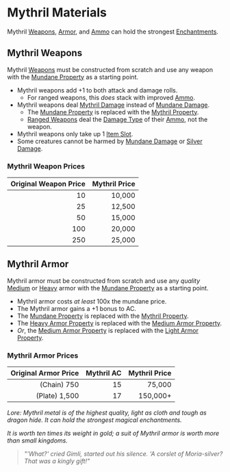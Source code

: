 # Mythril Materials

Mythril [Weapons](../Weapons.md), [Armor](../Armor.md), and [Ammo](../Individual%20Item%20Cards/Weapons/Weapon%20Properties/Ammo%20Property.md) can hold the strongest [Enchantments](../../Magic/Enchanting/Enchanting.md).

## Mythril Weapons

Mythril [Weapons](../Weapons.md) must be constructed from scratch and use any weapon with the [Mundane Property](Mundane%20Property.md) as a starting point.

- Mythril weapons add +1 to both attack and damage rolls.
	- For ranged weapons, this *does* stack with improved [Ammo](../Individual%20Item%20Cards/Weapons/Weapon%20Properties/Ammo%20Property.md).
- Mythril weapons deal [Mythril Damage](../../Damage%20Types/Mythril%20Damage.md) instead of [Mundane Damage](../../Damage%20Types/Mundane%20Damage.md).
	- The [Mundane Property](Mundane%20Property.md) is replaced with the [Mythril Property](Mythril%20Property.md).
	- [Ranged Weapons](../Weapons.md#Ranged%20Weapons) deal the [Damage Type](../../Damage%20Types/!Damage%20Types.md) of their [Ammo](../Individual%20Item%20Cards/Weapons/Weapon%20Properties/Ammo%20Property.md), not the weapon.
- Mythril weapons only take up 1 [Item Slot](../../Player%20Characters/Derived%20Statistics/Item%20Slots.md).
- Some creatures cannot be harmed by [Mundane Damage](../../Damage%20Types/Mundane%20Damage.md) or [Silver Damage](../../Damage%20Types/Silver%20Damage.md).

### Mythril Weapon Prices

| Original Weapon Price | Mythril Price |
| --------------------: | ------------: |
|                    10 |        10,000 |
|                    25 |        12,500 |
|                    50 |        15,000 |
|                   100 |        20,000 |
|                   250 |        25,000 |

## Mythril Armor

Mythril armor must be constructed from scratch and use any *quality* [Medium](../Individual%20Item%20Cards/Armors/Armor%20Properties/Medium%20Armor%20Property.md) or [Heavy](../Individual%20Item%20Cards/Armors/Armor%20Properties/Heavy%20Armor%20Property.md) armor with the [Mundane Property](Mundane%20Property.md) as a starting point.

- Mythril armor costs *at least* 100x the mundane price.
- The Mythril armor gains a +1 bonus to AC.
- The [Mundane Property](Mundane%20Property.md) is replaced with the [Mythril Property](Mythril%20Property.md).
- The [Heavy Armor Property](../Individual%20Item%20Cards/Armors/Armor%20Properties/Heavy%20Armor%20Property.md) is replaced with the [Medium Armor Property](../Individual%20Item%20Cards/Armors/Armor%20Properties/Medium%20Armor%20Property.md).
- *Or*, the [Medium Armor Property](../Individual%20Item%20Cards/Armors/Armor%20Properties/Medium%20Armor%20Property.md) is replaced with the [Light Armor Property](../Individual%20Item%20Cards/Armors/Armor%20Properties/Light%20Armor%20Property.md).

### Mythril Armor Prices

| Original Armor Price | Mythril AC | Mythril Price |
| -------------------: | ---------: | ------------: |
|     (Chain)      750 |         15 |        75,000 |
|      (Plate)   1,500 |         17 |      150,000+ |

*Lore:*
*Mythril metal is of the highest quality, light as cloth and tough as dragon hide. It can hold the strongest magical enchantments.*

*It is worth ten times its weight in gold; a suit of Mythril armor is worth more than small kingdoms.*

> *"'What?' cried Gimli, started out his silence. 'A corslet of Moria-silver? That was a kingly gift!"*
